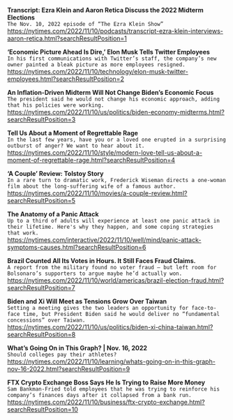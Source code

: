 **Transcript: Ezra Klein and Aaron Retica Discuss the 2022 Midterm Elections**\
`The Nov. 10, 2022 episode of “The Ezra Klein Show”`\
https://nytimes.com/2022/11/10/podcasts/transcript-ezra-klein-interviews-aaron-retica.html?searchResultPosition=1

**‘Economic Picture Ahead Is Dire,’ Elon Musk Tells Twitter Employees**\
`In his first communications with Twitter’s staff, the company’s new owner painted a bleak picture as more employees resigned.`\
https://nytimes.com/2022/11/10/technology/elon-musk-twitter-employees.html?searchResultPosition=2

**An Inflation-Driven Midterm Will Not Change Biden’s Economic Focus**\
`The president said he would not change his economic approach, adding that his policies were working.`\
https://nytimes.com/2022/11/10/us/politics/biden-economy-midterms.html?searchResultPosition=3

**Tell Us About a Moment of Regrettable Rage**\
`In the last few years, have you or a loved one erupted in a surprising outburst of anger? We want to hear about it.`\
https://nytimes.com/2022/11/10/style/modern-love-tell-us-about-a-moment-of-regrettable-rage.html?searchResultPosition=4

**‘A Couple’ Review: Tolstoy Story**\
`In a rare turn to dramatic work, Frederick Wiseman directs a one-woman film about the long-suffering wife of a famous author.`\
https://nytimes.com/2022/11/10/movies/a-couple-review.html?searchResultPosition=5

**The Anatomy of a Panic Attack**\
`Up to a third of adults will experience at least one panic attack in their lifetime. Here's why they happen, and some coping strategies that work.`\
https://nytimes.com/interactive/2022/11/10/well/mind/panic-attack-symptoms-causes.html?searchResultPosition=6

**Brazil Counted All Its Votes in Hours. It Still Faces Fraud Claims.**\
`A report from the military found no voter fraud — but left room for Bolsonaro’s supporters to argue maybe he’d actually won.`\
https://nytimes.com/2022/11/10/world/americas/brazil-election-fraud.html?searchResultPosition=7

**Biden and Xi Will Meet as Tensions Grow Over Taiwan**\
`Setting a meeting gives the two leaders an opportunity for face-to-face time, but President Biden said he would deliver no “fundamental concessions” over Taiwan.`\
https://nytimes.com/2022/11/10/us/politics/biden-xi-china-taiwan.html?searchResultPosition=8

**What’s Going On in This Graph? | Nov. 16, 2022**\
`Should colleges pay their athletes?`\
https://nytimes.com/2022/11/10/learning/whats-going-on-in-this-graph-nov-16-2022.html?searchResultPosition=9

**FTX Crypto Exchange Boss Says He Is Trying to Raise More Money**\
`Sam Bankman-Fried told employees that he was trying to reinforce his company’s finances days after it collapsed from a bank run.`\
https://nytimes.com/2022/11/10/business/ftx-crypto-exchange.html?searchResultPosition=10

